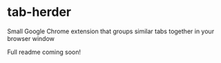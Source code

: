 # tab-herder
Small Google Chrome extension that groups similar tabs together in your browser window

Full readme coming soon!
